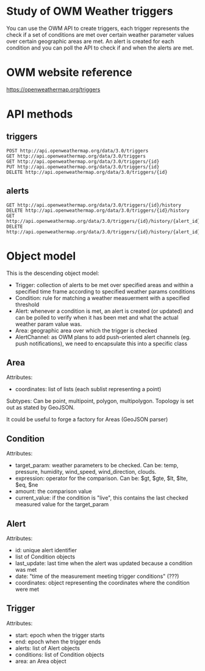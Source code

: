 # Study of OWM Weather triggers

You can use the OWM API to create triggers, each trigger represents the check if a set of conditions are met over certain weather parameter values over certain geographic areas are met. An alert is created for each condition and you can poll the API to check if and when the alerts are met.

# OWM website reference
https://openweathermap.org/triggers

# API methods

## triggers
```
POST http://api.openweathermap.org/data/3.0/triggers
GET http://api.openweathermap.org/data/3.0/triggers
GET http://api.openweathermap.org/data/3.0/triggers/{id}
PUT http://api.openweathermap.org/data/3.0/triggers/{id}
DELETE http://api.openweathermap.org/data/3.0/triggers/{id}
```

## alerts
```
GET http://api.openweathermap.org/data/3.0/triggers/{id}/history
DELETE http://api.openweathermap.org/data/3.0/triggers/{id}/history
GET http://api.openweathermap.org/data/3.0/triggers/{id}/history/{alert_id}
DELETE http://api.openweathermap.org/data/3.0/triggers/{id}/history/{alert_id}
```

# Object model

This is the descending object model:

  - Trigger: collection of alerts to be met over specified areas and within a specified time frame according to specified weather params conditions
  - Condition: rule for matching a weather measuerment with a specified threshold
  - Alert: whenever a condition is met, an alert is created (or updated) and can be polled to verify when it has been met and what the actual weather param value was.
  - Area: geographic area over which the trigger is checked
  - AlertChannel: as OWM plans to add push-oriented alert channels (eg. push notifications), we need to encapsulate this into a specific class

## Area

Attributes:
  - coordinates: list of lists (each sublist representing a point)

Subtypes: Can be point, multipoint, polygon, multipolygon.
Topology is set out as stated by GeoJSON.

It could be useful to forge a factory for Areas (GeoJSON parser)


## Condition

Attributes:
  - target_param: weather parameters to be checked. Can be: temp, pressure, humidity, wind_speed, wind_direction, clouds.
  - expression: operator for the comparison. Can be: $gt, $gte, $lt, $lte, $eq, $ne
  - amount: the comparison value
  - current_value: if the condition is "live", this contains the last checked measured value for the target_param


## Alert

Attributes:
  - id: unique alert identifier
  - list of Condition objects
  - last_update: last time when the alert was updated because a condition was met
  - date: "time of the measurement meeting trigger conditions" (???)
  - coordinates: object representing the coordinates where the condition were met

## Trigger

Attributes:
  - start: epoch when the trigger starts
  - end: epoch when the trigger ends
  - alerts: list of Alert objects
  - conditions: list of Condition objects
  - area: an Area object